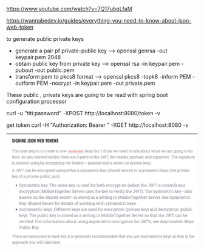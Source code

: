 https://www.youtube.com/watch?v=7Q17ubqLfaM

https://wannabedev.io/guides/everything-you-need-to-know-about-json-web-token

to generate public private keys
- generate a pair pf private-public key --> openssl genrsa -out keypair.pem 2048
- obtain public key from private key   --> openssl rsa -in keypair.pem -pubout -out public.pem
- transform pem to pkcs8 format         --> openssl pkcs8 -topk8 -inform PEM  -outform  PEM -nocrypt -in keypair.pem  -out private.pem

These public , private keys are going to be read with spring boot configuration processor

curl -u "titi:password" -XPOST  http://localhost:8080/token -v

get token
curl -H "Authorization: Bearer <Token>" -XGET  http://localhost:8080 -v

![img_1.png](img_1.png)

